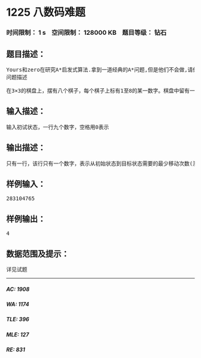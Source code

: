 # 1225 八数码难题   
### 时间限制： 1 s&nbsp;&nbsp;&nbsp;&nbsp;空间限制： 128000 KB&nbsp;&nbsp;&nbsp;&nbsp;题目等级： 钻石  
## 题目描述：  

<pre>
Yours和zero在研究A*启发式算法.拿到一道经典的A*问题,但是他们不会做,请你帮他们.  
问题描述  
  
在3×3的棋盘上，摆有八个棋子，每个棋子上标有1至8的某一数字。棋盘中留有一个空格，空格用0来表示。空格周围的棋子可以移到空格中。要求解的问题是：给出一种初始布局（初始状态）和目标布局（为了使题目简单,设目标状态为123804765），找到一种最少步骤的移动方法，实现从初始布局到目标布局的转变。
</pre>
  
  
## 输入描述：  

<pre>
输入初试状态，一行九个数字，空格用0表示
</pre>
  
  
## 输出描述：  

<pre>
只有一行，该行只有一个数字，表示从初始状态到目标状态需要的最少移动次数(测试数据中无特殊无法到达目标状态数据)
</pre>
  
  
## 样例输入：  

<pre>
283104765
</pre>
  
  
## 样例输出：  

<pre>
4
</pre>
  
  
## 数据范围及提示：  

<pre>
详见试题
</pre>
  
  
***  

##### AC: 1908  
##### WA: 1174  
##### TLE: 396  
##### MLE: 127  
##### RE: 831  
